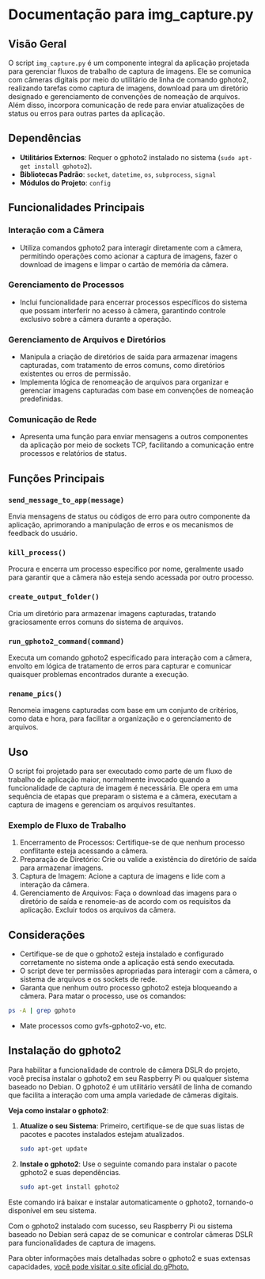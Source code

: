 # Documentação para img_capture.py

## Visão Geral

O script `img_capture.py` é um componente integral da aplicação projetada para gerenciar fluxos de trabalho de captura de imagens. Ele se comunica com câmeras digitais por meio do utilitário de linha de comando gphoto2, realizando tarefas como captura de imagens, download para um diretório designado e gerenciamento de convenções de nomeação de arquivos. Além disso, incorpora comunicação de rede para enviar atualizações de status ou erros para outras partes da aplicação.

## Dependências

- **Utilitários Externos**: Requer o gphoto2 instalado no sistema (`sudo apt-get install gphoto2`).
- **Bibliotecas Padrão**: `socket`, `datetime`, `os`, `subprocess`, `signal`
- **Módulos do Projeto**: `config`

## Funcionalidades Principais

### Interação com a Câmera

- Utiliza comandos gphoto2 para interagir diretamente com a câmera, permitindo operações como acionar a captura de imagens, fazer o download de imagens e limpar o cartão de memória da câmera.

### Gerenciamento de Processos

- Inclui funcionalidade para encerrar processos específicos do sistema que possam interferir no acesso à câmera, garantindo controle exclusivo sobre a câmera durante a operação.

### Gerenciamento de Arquivos e Diretórios

- Manipula a criação de diretórios de saída para armazenar imagens capturadas, com tratamento de erros comuns, como diretórios existentes ou erros de permissão.
- Implementa lógica de renomeação de arquivos para organizar e gerenciar imagens capturadas com base em convenções de nomeação predefinidas.

### Comunicação de Rede

- Apresenta uma função para enviar mensagens a outros componentes da aplicação por meio de sockets TCP, facilitando a comunicação entre processos e relatórios de status.

## Funções Principais

### `send_message_to_app(message)`

Envia mensagens de status ou códigos de erro para outro componente da aplicação, aprimorando a manipulação de erros e os mecanismos de feedback do usuário.

### `kill_process()`

Procura e encerra um processo específico por nome, geralmente usado para garantir que a câmera não esteja sendo acessada por outro processo.

### `create_output_folder()`

Cria um diretório para armazenar imagens capturadas, tratando graciosamente erros comuns do sistema de arquivos.

### `run_gphoto2_command(command)`

Executa um comando gphoto2 especificado para interação com a câmera, envolto em lógica de tratamento de erros para capturar e comunicar quaisquer problemas encontrados durante a execução.

### `rename_pics()`

Renomeia imagens capturadas com base em um conjunto de critérios, como data e hora, para facilitar a organização e o gerenciamento de arquivos.

## Uso

O script foi projetado para ser executado como parte de um fluxo de trabalho de aplicação maior, normalmente invocado quando a funcionalidade de captura de imagem é necessária. Ele opera em uma sequência de etapas que preparam o sistema e a câmera, executam a captura de imagens e gerenciam os arquivos resultantes.

### Exemplo de Fluxo de Trabalho

1. Encerramento de Processos: Certifique-se de que nenhum processo conflitante esteja acessando a câmera.
2. Preparação de Diretório: Crie ou valide a existência do diretório de saída para armazenar imagens.
3. Captura de Imagem: Acione a captura de imagens e lide com a interação da câmera.
4. Gerenciamento de Arquivos: Faça o download das imagens para o diretório de saída e renomeie-as de acordo com os requisitos da aplicação. Excluir todos os arquivos da câmera.

## Considerações

- Certifique-se de que o gphoto2 esteja instalado e configurado corretamente no sistema onde a aplicação está sendo executada.
- O script deve ter permissões apropriadas para interagir com a câmera, o sistema de arquivos e os sockets de rede.
- Garanta que nenhum outro processo gphoto2 esteja bloqueando a câmera. Para matar o processo, use os comandos:
```bash
ps -A | grep gphoto
```
- Mate processos como gvfs-gphoto2-vo, etc.
## Instalação do gphoto2

Para habilitar a funcionalidade de controle de câmera DSLR do projeto, você precisa instalar o gphoto2 em seu Raspberry Pi ou qualquer sistema baseado no Debian. O gphoto2 é um utilitário versátil de linha de comando que facilita a interação com uma ampla variedade de câmeras digitais.

**Veja como instalar o gphoto2**:

1. **Atualize o seu Sistema**: Primeiro, certifique-se de que suas listas de pacotes e pacotes instalados estejam atualizados.

   ```sh
   sudo apt-get update

2. **Instale o gphoto2**: Use o seguinte comando para instalar o pacote gphoto2 e suas dependências.
    ```sh
    sudo apt-get install gphoto2

Este comando irá baixar e instalar automaticamente o gphoto2, tornando-o disponível em seu sistema.

Com o gphoto2 instalado com sucesso, seu Raspberry Pi ou sistema baseado no Debian será capaz de se comunicar e controlar câmeras DSLR para funcionalidades de captura de imagens.

Para obter informações mais detalhadas sobre o gphoto2 e suas extensas capacidades, [você pode visitar o site oficial do gPhoto.](http://www.gphoto.org/doc/remote/)